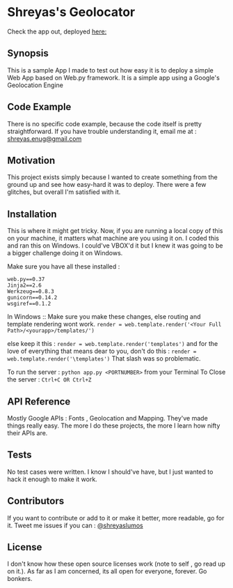 # Shreyas's Geolocator
Check the app out, deployed [here:](https://gunelocate.herokuapp.com)

## Synopsis
This is  a sample App I made to test out how easy it is to deploy a simple Web App based on Web.py framework. It is a simple app using a Google's Geolocation Engine

## Code Example

There is no specific code example, because the code itself is pretty straightforward. If you have trouble understanding it, email me at : [shreyas.enug@gmail.com](shreyas.enug@gmail.com)

## Motivation

This project exists simply because I wanted to create something from the ground up and see how easy-hard it was to deploy. There were a few glitches, but overall I'm satisfied with it.

## Installation

This is where it might get tricky. Now, if you are running a local copy of this on your machine, it matters what machine are you using it on. 
I coded this and ran this on Windows. I could've VBOX'd it but I knew it was going to be a bigger challenge doing it on Windows. 

Make sure you have all these installed : 

```
web.py==0.37
Jinja2==2.6
Werkzeug==0.8.3
gunicorn==0.14.2
wsgiref==0.1.2
```

In Windows ::
Make sure you make these changes, else routing and template rendering wont work.
`render = web.template.render('<Your Full Path>/<yourapp>/templates/')`

else keep it this :
`render = web.template.render('templates')`
and for the love of everything that means dear to you, don't do this  : `render = web.template.render('\templates')` That slash was so problematic. 

To run the server : `python app.py <PORTNUMBER>` from your Terminal
To Close the server : `Ctrl+C OR Ctrl+Z`

## API Reference
Mostly Google APIs : Fonts , Geolocation and Mapping. They've made things really easy. The more I do these projects, the more I learn how nifty their APIs are.


## Tests

No test cases were written. I know I should've have, but I just wanted to hack it enough to make it work.

## Contributors
If you want to contribute or add to it or make it better, more readable, go for it. Tweet me issues if you can  : [@shreyaslumos](https://www.twitter.com/shreyaslumos) 

## License

I don't know how these open source licenses work (note to self , go read up on it.). As far as I am concerned, its all open for everyone, forever. Go bonkers.
